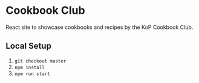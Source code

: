 # Cookbook Club
React site to showcase cookbooks and recipes by the KoP Cookbook Club.

## Local Setup
1. `git checkout master`
1. `npm install`
1. `npm run start`
